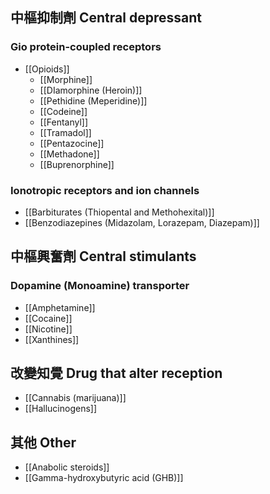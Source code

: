 ## 中樞抑制劑 Central depressant
### Gio protein-coupled receptors
- [[Opioids]]
	- [[Morphine]] 
	- [[DIamorphine (Heroin)]]
	- [[Pethidine (Meperidine)]]
	- [[Codeine]]
	- [[Fentanyl]]
	- [[Tramadol]] 
	- [[Pentazocine]]
	- [[Methadone]]
	- [[Buprenorphine]]
### Ionotropic receptors and ion channels
- [[Barbiturates (Thiopental and Methohexital)]] 
- [[Benzodiazepines (Midazolam, Lorazepam, Diazepam)]] 
## 中樞興奮劑 Central stimulants
### Dopamine (Monoamine) transporter
- [[Amphetamine]]
- [[Cocaine]]
- [[Nicotine]]
- [[Xanthines]]
## 改變知覺 Drug that alter reception
- [[Cannabis (marijuana)]]
- [[Hallucinogens]]
## 其他 Other
- [[Anabolic steroids]]
- [[Gamma-hydroxybutyric acid (GHB)]]
